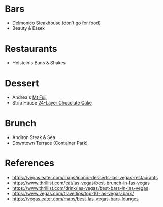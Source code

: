# Bars
* Delmonico Steakhouse (don't go for food)
* Beauty & Essex

# Restaurants
* Holstein's Buns & Shakes

# Dessert
* Andrea's [Mt Fuji](https://vegas.eater.com/maps/iconic-desserts-las-vegas-restaurants/mt-fuji-at-andrea-s)
* Strip House [24-Layer Chocolate Cake](https://vegas.eater.com/maps/iconic-desserts-las-vegas-restaurants/24-layer-chocolate-cake-at-strip-house)

# Brunch
* Andiron Steak & Sea
* Downtown Terrace (Container Park)

# References
* https://vegas.eater.com/maps/iconic-desserts-las-vegas-restaurants
* https://www.thrillist.com/eat/las-vegas/best-brunch-in-las-vegas
* https://www.thrillist.com/drink/las-vegas/best-bars-in-las-vegas
* https://www.vegas.com/traveltips/top-10-las-vegas-bars/
* https://vegas.eater.com/maps/best-las-vegas-bars-lounges
